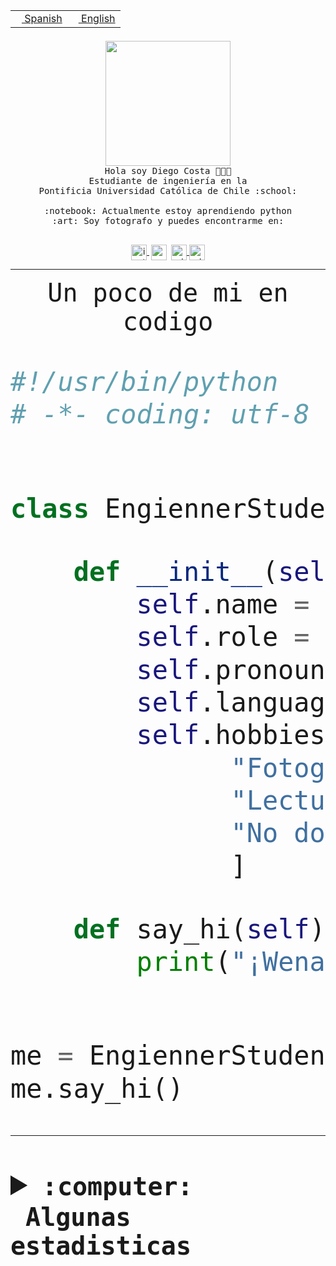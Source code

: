 <table border="0"  align="right">
 <tr><td><a href="README.md"><img src="https://upload.wikimedia.org/wikipedia/commons/thumb/8/89/Bandera_de_Espa%C3%B1a.svg/1200px-Bandera_de_Espa%C3%B1a.svg.png" height="10"> Spanish</a></td>
 <td><a href="README.en.md"><img src="https://upload.wikimedia.org/wikipedia/commons/a/a4/Flag_of_the_United_States.svg" height="10"> English</a></td></tr>
</table><br><br><br>


<p align="center">
  <img src="https://github.com/diegocostares/diegocostares/blob/main/Images/aaa2.gif?raw=true" height="200px" weight="200px">
  <br><samp>
    Hola soy Diego Costa 👨🏻‍💻<br>
    Estudiante de ingeniería en la <br>
    Pontificia Universidad Católica de Chile :school:<br>
  <br>
    :notebook: Actualmente estoy aprendiendo python <br>
    :art: Soy fotografo y puedes encontrarme en: <br>
  <br></samp>
  
</p>

<p align="center">
   <a href="https://instagram.com/diegocosta_no" target="blank">
    <img 
    align="center" src="https://cdn.jsdelivr.net/npm/simple-icons@3.0.1/icons/instagram.svg" alt="instagram" height="25px" width="25px" />
  </a>
  <a style="border: 3px solid; color: white;"href="https://t.me/diegocosta_no" target="blank">
  <img
  align="center" alt="Telegram" width="25px" src="https://icons-for-free.com/iconfiles/png/512/Telegram-1324888767380505522.png" />
</a>
<a href="https://api.whatsapp.com/send?phone=56971897835&text=Hola!" target="blank">
  <img
  align="center" alt="wtsp" width="25px" src="https://img.icons8.com/pastel-glyph/2x/whatsapp--v2.png" />
</a>
<a href="https://www.linkedin.com/in/diego-costa-786249213/" target="blank">
  <img
  align="center" alt="wtsp" width="25px" src="https://img.icons8.com/metro/452/linkedin.png" />
</a>

  </a>
</p>

---


<p align="center"><font size="25"><samp>Un poco de mi en codigo</samp></front></p>


```python
#!/usr/bin/python
# -*- coding: utf-8 -*-


class EngiennerStudent:

    def __init__(self):
        self.name = "Diego Costa"
        self.role = "Estudiante"
        self.pronouns = "he/him"
        self.language_spoken = ["es_CL", "en_US"]
        self.hobbies = [
              "Fotografia",
              "Lectura",
              "No dormir",
              ]

    def say_hi(self):
        print("¡Wena mundo!")


me = EngiennerStudent()
me.say_hi()
```
---
<details>
  <summary><b><samp>:computer: &nbsp;Algunas estadisticas</samp></b></summary>
  <br/></p>

<!--START_SECTION:waka-->
![Code Time](http://img.shields.io/badge/Code%20Time-1%2C064%20hrs%2023%20mins-blue)

**Soy nocturno 🦉** 

```text
🌞 Mañana                 55 commits          ░░░░░░░░░░░░░░░░░░░░░░░░░   01.52 % 
🌆 Día                    1157 commits        ████████░░░░░░░░░░░░░░░░░   31.93 % 
🌃 Tarde                  1561 commits        ███████████░░░░░░░░░░░░░░   43.09 % 
🌙 Noche                  850 commits         ██████░░░░░░░░░░░░░░░░░░░   23.46 % 
```
📅 **Soy más productivo los Martes** 

```text
Lunes                    567 commits         ████░░░░░░░░░░░░░░░░░░░░░   15.65 % 
Martes                   644 commits         ████░░░░░░░░░░░░░░░░░░░░░   17.78 % 
Miércoles                473 commits         ███░░░░░░░░░░░░░░░░░░░░░░   13.06 % 
Jueves                   552 commits         ████░░░░░░░░░░░░░░░░░░░░░   15.24 % 
Viernes                  496 commits         ███░░░░░░░░░░░░░░░░░░░░░░   13.69 % 
Sábado                   348 commits         ██░░░░░░░░░░░░░░░░░░░░░░░   09.61 % 
Domingo                  543 commits         ████░░░░░░░░░░░░░░░░░░░░░   14.99 % 
```


📊 **Esta semana me dediqué a** 

```text
🐱‍💻 Proyectos: 
2023-1-S4-Grupo2-Backend 18 hrs 24 mins      ████████████████░░░░░░░░░   65.76 % 
2023-1-S4-Grupo2-IA      3 hrs 35 mins       ███░░░░░░░░░░░░░░░░░░░░░░   12.86 % 
proyecto-grupo-31        3 hrs               ███░░░░░░░░░░░░░░░░░░░░░░   10.75 % 
2023-1-S4-Grupo2-Scraper 2 hrs 41 mins       ██░░░░░░░░░░░░░░░░░░░░░░░   09.61 % 
Unknown Project          12 mins             ░░░░░░░░░░░░░░░░░░░░░░░░░   00.75 % 
```


 Last Updated on 16/06/2023 18:22:57 UTC
<!--END_SECTION:waka-->
  
  

<p align="center"> <img src="https://github-readme-stats.vercel.app/api?username=diegocostares&show_icons=true&theme=ayu-mirage" alt="abhisheknaiidu" /></p>
 
</details>

